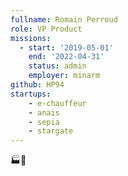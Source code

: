 ```yaml
---
fullname: Romain Perroud
role: VP Product
missions:
  - start: '2019-05-01'
    end: '2022-04-31'
    status: admin
    employer: minarm
github: HP94
startups:
    - e-chauffeur
    - anais
    - sepia
    - stargate
---
```


🏭🔢
